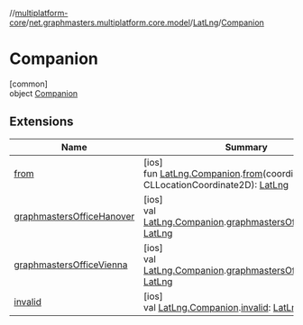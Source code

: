 //[multiplatform-core](../../../../index.md)/[net.graphmasters.multiplatform.core.model](../../index.md)/[LatLng](../index.md)/[Companion](index.md)

# Companion

[common]\
object [Companion](index.md)

## Extensions

| Name | Summary |
|---|---|
| [from](../../../net.graphmasters.multiplatform.core.model.latLng/from.md) | [ios]<br>fun [LatLng.Companion](index.md#1461150996%2FExtensions%2F-183831061).[from](../../../net.graphmasters.multiplatform.core.model.latLng/from.md)(coordinate: CLLocationCoordinate2D): [LatLng](../index.md#94959378%2FExtensions%2F-183831061) |
| [graphmastersOfficeHanover](../../../net.graphmasters.multiplatform.core.model.latLng/graphmasters-office-hanover.md) | [ios]<br>val [LatLng.Companion](index.md#1461150996%2FExtensions%2F-183831061).[graphmastersOfficeHanover](../../../net.graphmasters.multiplatform.core.model.latLng/graphmasters-office-hanover.md): [LatLng](../index.md#94959378%2FExtensions%2F-183831061) |
| [graphmastersOfficeVienna](../../../net.graphmasters.multiplatform.core.model.latLng/graphmasters-office-vienna.md) | [ios]<br>val [LatLng.Companion](index.md#1461150996%2FExtensions%2F-183831061).[graphmastersOfficeVienna](../../../net.graphmasters.multiplatform.core.model.latLng/graphmasters-office-vienna.md): [LatLng](../index.md#94959378%2FExtensions%2F-183831061) |
| [invalid](../../../net.graphmasters.multiplatform.core.model.latLng/invalid.md) | [ios]<br>val [LatLng.Companion](index.md#1461150996%2FExtensions%2F-183831061).[invalid](../../../net.graphmasters.multiplatform.core.model.latLng/invalid.md): [LatLng](../index.md#94959378%2FExtensions%2F-183831061) |
